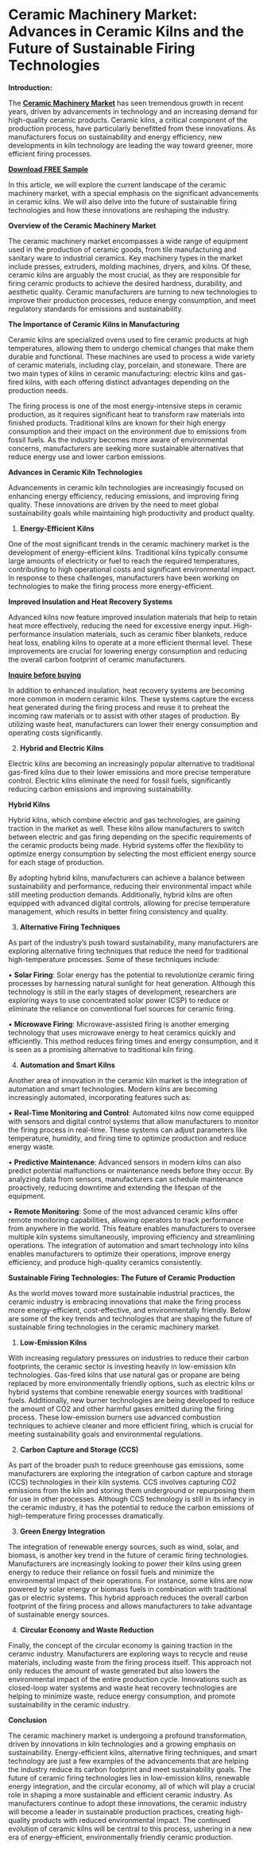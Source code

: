 # Ceramic Machinery Market: Advances in Ceramic Kilns and the Future of Sustainable Firing Technologies

**Introduction:**

The **[Ceramic Machinery Market](https://www.nextmsc.com/report/ceramic-machinery-market)** has seen tremendous growth in recent years, driven by advancements in technology and an increasing demand for high-quality ceramic products. Ceramic kilns, a critical component of the production process, have particularly benefitted from these innovations. As manufacturers focus on sustainability and energy efficiency, new developments in kiln technology are leading the way toward greener, more efficient firing processes.

**[Download FREE Sample](https://www.nextmsc.com/ceramic-machinery-market/request-sample)**

In this article, we will explore the current landscape of the ceramic machinery market, with a special emphasis on the significant advancements in ceramic kilns. We will also delve into the future of sustainable firing technologies and how these innovations are reshaping the industry.

**Overview of the Ceramic Machinery Market**

The ceramic machinery market encompasses a wide range of equipment used in the production of ceramic goods, from tile manufacturing and sanitary ware to industrial ceramics. Key machinery types in the market include presses, extruders, molding machines, dryers, and kilns. Of these, ceramic kilns are arguably the most crucial, as they are responsible for firing ceramic products to achieve the desired hardness, durability, and aesthetic quality. Ceramic manufacturers are turning to new technologies to improve their production processes, reduce energy consumption, and meet regulatory standards for emissions and sustainability.

**The Importance of Ceramic Kilns in Manufacturing**

Ceramic kilns are specialized ovens used to fire ceramic products at high temperatures, allowing them to undergo chemical changes that make them durable and functional. These machines are used to process a wide variety of ceramic materials, including clay, porcelain, and stoneware. There are two main types of kilns in ceramic manufacturing: electric kilns and gas-fired kilns, with each offering distinct advantages depending on the production needs.

The firing process is one of the most energy-intensive steps in ceramic production, as it requires significant heat to transform raw materials into finished products. Traditional kilns are known for their high energy consumption and their impact on the environment due to emissions from fossil fuels. As the industry becomes more aware of environmental concerns, manufacturers are seeking more sustainable alternatives that reduce energy use and lower carbon emissions.

**Advances in Ceramic Kiln Technologies**

Advancements in ceramic kiln technologies are increasingly focused on enhancing energy efficiency, reducing emissions, and improving firing quality. These innovations are driven by the need to meet global sustainability goals while maintaining high productivity and product quality.

1. **Energy-Efficient Kilns**

One of the most significant trends in the ceramic machinery market is the development of energy-efficient kilns. Traditional kilns typically consume large amounts of electricity or fuel to reach the required temperatures, contributing to high operational costs and significant environmental impact. In response to these challenges, manufacturers have been working on technologies to make the firing process more energy-efficient.

**Improved Insulation and Heat Recovery Systems**

Advanced kilns now feature improved insulation materials that help to retain heat more effectively, reducing the need for excessive energy input. High-performance insulation materials, such as ceramic fiber blankets, reduce heat loss, enabling kilns to operate at a more efficient thermal level. These improvements are crucial for lowering energy consumption and reducing the overall carbon footprint of ceramic manufacturers.

**[Inquire before buying](https://www.nextmsc.com/ceramic-machinery-market/inquire-before-buying)**

In addition to enhanced insulation, heat recovery systems are becoming more common in modern ceramic kilns. These systems capture the excess heat generated during the firing process and reuse it to preheat the incoming raw materials or to assist with other stages of production. By utilizing waste heat, manufacturers can lower their energy consumption and operating costs significantly.

2. **Hybrid and Electric Kilns**

Electric kilns are becoming an increasingly popular alternative to traditional gas-fired kilns due to their lower emissions and more precise temperature control. Electric kilns eliminate the need for fossil fuels, significantly reducing carbon emissions and improving sustainability.

**Hybrid Kilns**

Hybrid kilns, which combine electric and gas technologies, are gaining traction in the market as well. These kilns allow manufacturers to switch between electric and gas firing depending on the specific requirements of the ceramic products being made. Hybrid systems offer the flexibility to optimize energy consumption by selecting the most efficient energy source for each stage of production.

By adopting hybrid kilns, manufacturers can achieve a balance between sustainability and performance, reducing their environmental impact while still meeting production demands. Additionally, hybrid kilns are often equipped with advanced digital controls, allowing for precise temperature management, which results in better firing consistency and quality.

3. **Alternative Firing Techniques**

As part of the industry’s push toward sustainability, many manufacturers are exploring alternative firing techniques that reduce the need for traditional high-temperature processes. Some of these techniques include:

•	**Solar Firing**: Solar energy has the potential to revolutionize ceramic firing processes by harnessing natural sunlight for heat generation. Although this technology is still in the early stages of development, researchers are exploring ways to use concentrated solar power (CSP) to reduce or eliminate the reliance on conventional fuel sources for ceramic firing.

•	**Microwave Firing**: Microwave-assisted firing is another emerging technology that uses microwave energy to heat ceramics quickly and efficiently. This method reduces firing times and energy consumption, and it is seen as a promising alternative to traditional kiln firing.

4. **Automation and Smart Kilns**

Another area of innovation in the ceramic kiln market is the integration of automation and smart technologies. Modern kilns are becoming increasingly automated, incorporating features such as:

•	**Real-Time Monitoring and Control**: Automated kilns now come equipped with sensors and digital control systems that allow manufacturers to monitor the firing process in real-time. These systems can adjust parameters like temperature, humidity, and firing time to optimize production and reduce energy waste.

•	**Predictive Maintenance**: Advanced sensors in modern kilns can also predict potential malfunctions or maintenance needs before they occur. By analyzing data from sensors, manufacturers can schedule maintenance proactively, reducing downtime and extending the lifespan of the equipment.

•	**Remote Monitoring**: Some of the most advanced ceramic kilns offer remote monitoring capabilities, allowing operators to track performance from anywhere in the world. This feature enables manufacturers to oversee multiple kiln systems simultaneously, improving efficiency and streamlining operations.
The integration of automation and smart technology into kilns enables manufacturers to optimize their operations, improve energy efficiency, and produce high-quality ceramics consistently.

**Sustainable Firing Technologies: The Future of Ceramic Production**

As the world moves toward more sustainable industrial practices, the ceramic industry is embracing innovations that make the firing process more energy-efficient, cost-effective, and environmentally friendly. Below are some of the key trends and technologies that are shaping the future of sustainable firing technologies in the ceramic machinery market.

1. **Low-Emission Kilns**

With increasing regulatory pressures on industries to reduce their carbon footprints, the ceramic sector is investing heavily in low-emission kiln technologies. Gas-fired kilns that use natural gas or propane are being replaced by more environmentally friendly options, such as electric kilns or hybrid systems that combine renewable energy sources with traditional fuels.
Additionally, new burner technologies are being developed to reduce the amount of CO2 and other harmful gases emitted during the firing process. These low-emission burners use advanced combustion techniques to achieve cleaner and more efficient firing, which is crucial for meeting sustainability goals and environmental regulations.

2. **Carbon Capture and Storage (CCS)**

As part of the broader push to reduce greenhouse gas emissions, some manufacturers are exploring the integration of carbon capture and storage (CCS) technologies in their kiln systems. CCS involves capturing CO2 emissions from the kiln and storing them underground or repurposing them for use in other processes. Although CCS technology is still in its infancy in the ceramic industry, it has the potential to reduce the carbon emissions of high-temperature firing processes dramatically.

3. **Green Energy Integration**

The integration of renewable energy sources, such as wind, solar, and biomass, is another key trend in the future of ceramic firing technologies. Manufacturers are increasingly looking to power their kilns using green energy to reduce their reliance on fossil fuels and minimize the environmental impact of their operations.
For instance, some kilns are now powered by solar energy or biomass fuels in combination with traditional gas or electric systems. This hybrid approach reduces the overall carbon footprint of the firing process and allows manufacturers to take advantage of sustainable energy sources.

4. **Circular Economy and Waste Reduction**

Finally, the concept of the circular economy is gaining traction in the ceramic industry. Manufacturers are exploring ways to recycle and reuse materials, including waste from the firing process itself. This approach not only reduces the amount of waste generated but also lowers the environmental impact of the entire production cycle.
Innovations such as closed-loop water systems and waste heat recovery technologies are helping to minimize waste, reduce energy consumption, and promote sustainability in the ceramic industry.

**Conclusion**

The ceramic machinery market is undergoing a profound transformation, driven by innovations in kiln technologies and a growing emphasis on sustainability. Energy-efficient kilns, alternative firing techniques, and smart technology are just a few examples of the advancements that are helping the industry reduce its carbon footprint and meet sustainability goals.
The future of ceramic firing technologies lies in low-emission kilns, renewable energy integration, and the circular economy, all of which will play a crucial role in shaping a more sustainable and efficient ceramic industry. As manufacturers continue to adopt these innovations, the ceramic industry will become a leader in sustainable production practices, creating high-quality products with reduced environmental impact. The continued evolution of ceramic kilns will be central to this process, ushering in a new era of energy-efficient, environmentally friendly ceramic production.
